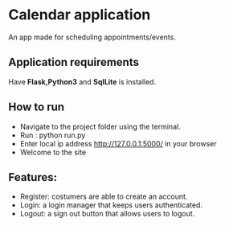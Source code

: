 # Calendar application
An app made for scheduling appointments/events.

## Application requirements
Have **Flask,Python3** and **SqlLite** is installed.
## How to run
- Navigate to the project folder using the terminal.
- Run : python run.py
- Enter local ip address http://127.0.0.1:5000/ in your browser
- Welcome to the site
## Features: 
- Register: costumers are able to create an account.
- Login: a login manager that keeps users authenticated.
- Logout: a sign out button that allows users to logout.
